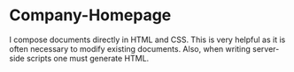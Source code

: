# Company-Homepage

I compose documents directly in HTML and CSS. 
This is very helpful as it is often necessary to modify existing documents. 
Also, when writing server-side scripts one must generate HTML. 
